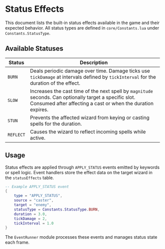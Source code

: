 # Status Effects

This document lists the built-in status effects available in the game and their expected behavior. All status types are defined in `core/Constants.lua` under `Constants.StatusType`.

## Available Statuses

| Status | Description |
|--------|-------------|
| `BURN` | Deals periodic damage over time. Damage ticks use `tickDamage` at intervals defined by `tickInterval` for the duration of the effect. |
| `SLOW` | Increases the cast time of the next spell by `magnitude` seconds. Can optionally target a specific slot. Consumed after affecting a cast or when the duration expires. |
| `STUN` | Prevents the affected wizard from keying or casting spells for the duration. |
| `REFLECT` | Causes the wizard to reflect incoming spells while active. |

## Usage

Status effects are applied through `APPLY_STATUS` events emitted by keywords or spell logic. Event handlers store the effect data on the target wizard in the `statusEffects` table.

```lua
-- Example APPLY_STATUS event
{
    type = "APPLY_STATUS",
    source = "caster",
    target = "enemy",
    statusType = Constants.StatusType.BURN,
    duration = 3.0,
    tickDamage = 2,
    tickInterval = 1.0
}
```

The `EventRunner` module processes these events and manages status state each frame.

